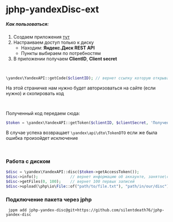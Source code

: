 # jphp-yandexDisc-ext

##### Как пользоваться:

1. Создаем приложения [тут](https://oauth.yandex.ru/)
2. Настраиваем доступ только к диску
    - Находим: **Яндекс.Диск REST API**
    - Пункты выбираем по потребностям
3. В приложении получаем **ClientID**, **Client secret**

<br>


```php
\yandex\YandexAPI::getCode($clientID); // вернет ссылку которую открываем в браузере
```
На этой страничке нам нужно будет авторизоваться на сайте (если нужно) и скопировать код

<br>

Полученный код передаем сюда:

```php
$token = \yandex\YandexAPI::getToken($clientID, $clientSecret, 'Полученный код');
```

В случае успеха возвращает `\yandex\api\dto\TokenDTO` если же была ошибка произойдет исключение

<br>

### Работа с диском

```php
$disc = \yandex\YandexAPI::disc($token->getAccessToken());
$disc->info();              // вернет информацию об аккаунте, занятое\свободное место на диске
$disc->getFiles(0, 100);    // вернет 100 первых записей
$disc->upload(\php\io\File::of("path/to/file.txt"), "path/in/our/disc");
```


### Подключение пакета через jphp
```
 jppm add jphp-yandex-disc@git+https://github.com/silentdeath76/jphp-yandex-disc
```
